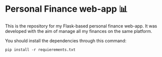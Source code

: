 # Personal Finance web-app :bar_chart:

This is the repository for my Flask-based personal finance web-app. It was developed with the aim of manage all my finances on the same platform.

You should install the dependencies through this command:
```
pip install -r requierements.txt
```